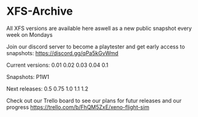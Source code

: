 # XFS-Archive
All XFS versions are available here aswell as a new public snapshot every week on Mondays

Join our discord server to become a playtester and get early access to snapshots:
https://discord.gg/qPa5kGvWmd

Current versions:
0.01
0.02
0.03
0.04
0.1

Snapshots:
P1W1

Next releases:
0.5
0.75
1.0
1.1
1.2

Check out our Trello board to see our plans for futur releases and our progress
https://trello.com/b/FhQM5ZxE/xeno-flight-sim

